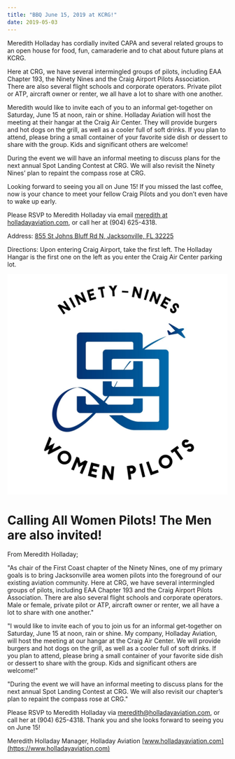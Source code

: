```yaml
---
title: "BBQ June 15, 2019 at KCRG!"
date: 2019-05-03
---
```


Meredith Holladay has cordially invited CAPA and several related groups to an open house for food, fun, camaraderie and to chat about future plans at KCRG. 

Here at CRG, we have several intermingled groups of pilots, including EAA Chapter 193, the Ninety Nines and the Craig Airport Pilots Association. There are also several flight schools and corporate operators. Private pilot or ATP, aircraft owner or renter, we all have a lot to share with one another.

Meredith would like to invite each of you to an informal get-together on Saturday, June 15 at noon, rain or shine. Holladay Aviation will host the meeting at their hangar at the Craig Air Center. They will provide burgers and hot dogs on the grill, as well as a cooler full of soft drinks. If you plan to attend, please bring a small container of your favorite side dish or dessert to share with the group. Kids and significant others are welcome!

During the event we will have an informal meeting to discuss plans for the next annual Spot Landing Contest at CRG. We will also revisit the Ninety Nines’ plan to repaint the compass rose at CRG.

Looking forward to seeing you all on June 15!  If you missed the last coffee, now is your chance to meet your fellow Craig Pilots and you don’t even have to wake up early.

Please RSVP to Meredith Holladay via email [meredith at holladayaviation.com](mailto:meredith@holladayaviation.com), or call her at (904) 625-4318.

Address:  [855 St Johns Bluff Rd N, Jacksonville, FL 32225](https://goo.gl/maps/UFKLg6TVRSB446zWA)

Directions: Upon entering Craig Airport, take the first left.  The Holladay Hangar is the first one on the left as you enter the Craig Air Center parking lot.

![Ninety Nines](./ninety-nines.jpg)

# Calling All Women Pilots! The Men are also invited!

From Meredith Holladay;

"As chair of the First Coast chapter of the Ninety Nines, one of my primary goals is to bring Jacksonville area women pilots into the foreground of our existing aviation community. Here at CRG, we have several intermingled groups of pilots, including EAA Chapter 193 and the Craig Airport Pilots Association. There are also several flight schools and corporate operators. Male or female, private pilot or ATP, aircraft owner or renter, we all have a lot to share with one another."

"I would like to invite each of you to join us for an informal get-together on Saturday, June 15 at noon, rain or shine. My company, Holladay Aviation, will host the meeting at our hangar at the Craig Air Center. We will provide burgers and hot dogs on the grill, as well as a cooler full of soft drinks. If you plan to attend, please bring a small container of your favorite side dish or dessert to share with the group. Kids and significant others are welcome!"

"During the event we will have an informal meeting to discuss plans for the next annual Spot Landing Contest at CRG. We will also revisit our chapter’s plan to repaint the compass rose at CRG."

Please RSVP to Meredith Holladay via [meredith@holladayaviation.com](mailto:meredith@holladayaviation.com), or call her at (904) 625-4318. Thank you and she looks forward to seeing you on June 15!

Meredith Holladay
Manager, Holladay Aviation
[www.holladayaviation.com](https://www.holladayaviation.com)